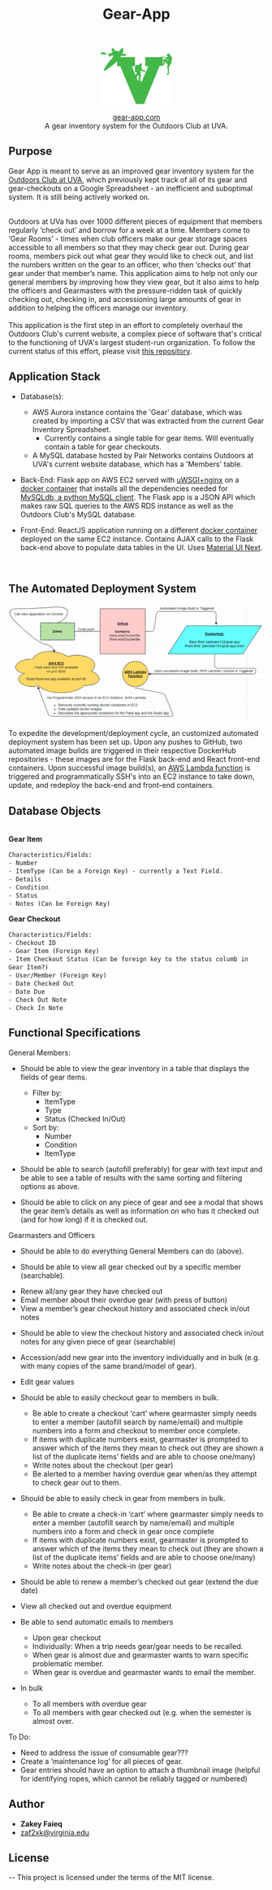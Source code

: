 <h1 align="center"> Gear-App </h1> <br>
<p align="center">
  <a href="http://gear-app.com">
    <img title="GitPoint" src="./front-end/src/Layouts/ODC-logo.png" height=110 width=140 />
  </a>
</p>


<p align="center"><a href="http://gear-app.com"> gear-app.com </a> <br />A gear inventory system for the Outdoors Club at UVA.</p>

## Purpose
Gear App is meant to serve as an improved gear inventory system for the [Outdoors Club at UVA](http://outdoorsatuva.org), which previously kept track of all of its gear and gear-checkouts on a Google Spreadsheet - an inefficient and suboptimal system. It is still being actively worked on.<br></br>

Outdoors at UVa has over 1000 different pieces of equipment that members regularly ‘check out’ and borrow for a week at a time. Members come to ‘Gear Rooms’ - times when club officers make our gear storage spaces accessible to all members so that they may check gear out. During gear rooms, members pick out what gear they would like to check out, and list the numbers written on the gear to an officer, who then ‘checks out’ that gear under that member’s name. This application aims to help not only our general members by improving how they view gear, but it also aims to help the officers and Gearmasters with the pressure-ridden task of quickly checking out, checking in, and accessioning large amounts of gear in addition to helping the officers manage our inventory. <br/><br/>This application is the first step in an effort to completely overhaul the Outdoors Club's current website, a complex piece of software that's critical to the functioning of UVA's largest student-run organization. To follow the current status of this effort, please visit [this repository](https://github.com/Zakinator123/Outdoors-At-UVa-Website-Spec).
<br/>
## Application Stack
* Database(s):
    - AWS Aurora instance contains the 'Gear' database, which was created by importing a CSV that was extracted from the current Gear Inventory Spreadsheet.
        * Currently contains a single table for gear items. Will eventually contain a table for gear checkouts.
    - A MySQL database hosted by Pair Networks contains Outdoors at UVA's current website database, which has a 'Members' table.


* Back-End: Flask app on AWS EC2 served with [uWSGI+nginx](http://flask.pocoo.org/docs/1.0/deploying/uwsgi/) on a [docker container](https://hub.docker.com/r/zakinator123/gear-app/~/dockerfile/) that installs all the dependencies needed for [MySQLdb, a python MySQL client](https://github.com/PyMySQL/mysqlclient-python). The Flask app is a JSON API which makes raw SQL queries to the AWS RDS instance as well as the Outdoors Club's MySQL database.

* Front-End: ReactJS application running on a different [docker container](https://hub.docker.com/r/zakinator123/gear-app-react/~/dockerfile/) deployed on the same EC2 instance. Contains AJAX calls to the Flask back-end above to populate data tables in the UI. Uses [Material UI Next](https://material-ui-next.com/).
<br/>

## The Automated Deployment System

![Alt text](gear-app-deployment-system.png?raw=true "The system")

To expedite the development/deployment cycle, an customized automated deployment system has been set up. Upon any pushes to GitHub, two automated image builds are triggered in their respective DockerHub repositories - these images are for the Flask back-end and React front-end containers. Upon successful image build(s), an [AWS Lambda function](https://github.com/Zakinator123/Gear-App/blob/master/lambda/lambda_function.py) is triggered and programmatically SSH's into an EC2 instance to take down, update, and redeploy the back-end and front-end containers.
<br/>

## Database Objects

<br/>
<strong>Gear Item</strong>

    Characteristics/Fields:
    - Number
    - ItemType (Can be a Foreign Key) - currently a Text Field.
    - Details
    - Condition
    - Status
    - Notes (Can be Foreign Key)


<strong>Gear Checkout</strong>

    Characteristics/Fields:
    - Checkout ID
    - Gear Item (Foreign Key)
    - Item Checkout Status (Can be foreign key to the status columb in Gear Item?)
    - User/Member (Foreign Key)
    - Date Checked Out
    - Date Due
    - Check Out Note
    - Check In Note

## Functional Specifications

General Members:


* Should be able to view the gear inventory in a table that displays the fields of gear items.
    - Filter by:
        - ItemType
        - Type
        - Status (Checked In/Out)
    - Sort by:
        - Number
        - Condition
        - ItemType

* Should be able to search (autofill preferably) for gear with text input and be able to see a table of results with the same sorting and filtering options as above.

* Should be able to click on any piece of gear and see a modal that shows the gear item’s details as well as information on who has it checked out (and for how long) if it is checked out.


Gearmasters and Officers

* Should be able to do everything General Members can do (above).

* Should be able to view all gear checked out by a specific member (searchable).
 - Renew all/any gear they have checked out
 - Email member about their overdue gear (with press of button)
 - View a member’s gear checkout history and associated check in/out notes
* Should be able to view the checkout history and associated check in/out notes for any given piece of gear (searchable)


* Accession/add new gear into the inventory individually and in bulk (e.g. with many copies of the same brand/model of gear).

* Edit gear values

* Should be able to easily checkout gear to members in bulk.
    - Be able to create a checkout ‘cart’ where gearmaster simply needs to enter a member (autofill search by name/email) and multiple numbers into a form and checkout to member once complete.
    - If items with duplicate numbers exist, gearmaster is prompted to answer which of the items they mean to check out (they are shown a list of the duplicate items’ fields and are able to choose one/many)
    - Write notes about the checkout (per gear)
    - Be alerted to a member having overdue gear when/as they attempt to check gear out to them.

* Should be able to easily check in gear from members in bulk.
    - Be able to create a check-in ‘cart’ where gearmaster simply needs to enter a member (autofill search by name/email) and multiple numbers into a form and check in gear once complete
    - If items with duplicate numbers exist, gearmaster is prompted to answer which of the items they mean to check out (they are shown a list of the duplicate items’ fields and are able to choose one/many)
    - Write notes about the check-in (per gear)

* Should be able to renew a member’s checked out gear (extend the due date)

* View all checked out and overdue equipment
 - Be able to send automatic emails to members
    - Upon gear checkout
    - Individually: When a trip needs gear/gear needs to be recalled.
    - When gear is almost due and gearmaster wants to warn specific problematic member.
    - When gear is overdue and gearmaster wants to email the member.

 - In bulk
    - To all members with overdue gear
    - To all members with gear checked out (e.g. when the semester is almost over.


To Do:
- Need to address the issue of consumable gear???
- Create a ‘maintenance log’ for all pieces of gear.
- Gear entries should have an option to attach a thumbnail image (helpful for identifying ropes, which cannot be reliably tagged or numbered)



## Author

* **Zakey Faieq**
* zaf2xk@virginia.edu

## License

-- This project is licensed under the terms of the MIT license.
